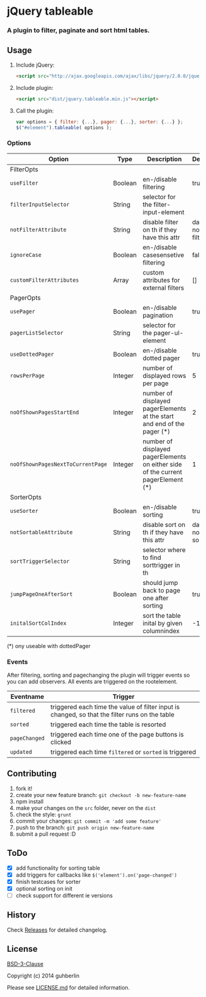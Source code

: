 # jQuery tableable

### A plugin to filter, paginate and sort html tables.

## Usage

1. Include jQuery:

    ```html
    <script src="http://ajax.googleapis.com/ajax/libs/jquery/2.0.0/jquery.min.js"></script>
    ```

2. Include plugin:

    ```html
    <script src="dist/jquery.tableable.min.js"></script>
    ```

3. Call the plugin:

    ```javascript
    var options = { filter: {...}, pager: {...}, sorter: {...} };
    $("#element").tableable( options );
    ```

### Options

| Option                            | Type    | Description                                                                  | Default        |
| --------------------------------- | ------- | ---------------------------------------------------------------------------- | -------------- |
|FilterOpts||||
| `useFilter`                       | Boolean | en-/disable filtering                                                        | true           |
| `filterInputSelector`             | String  | selector for the filter-input-element                                        |                |
| `notFilterAttribute`              | String  | disable filter on th if they have this attr                                  | data-no-filter |
| `ignoreCase`                      | Boolean | en-/disable casesensetive filtering                                          | false          |
| `customFilterAttributes`          | Array   | custom attributes for external filters                                       | []             |
|PagerOpts||||
| `usePager`                        | Boolean | en-/disable pagination                                                       | true           |
| `pagerListSelector`               | String  | selector for the pager-ul-element                                            |                |
| `useDottedPager`                  | Boolean | en-/disable dotted pager                                                     | true           |
| `rowsPerPage`                     | Integer | number of displayed rows per page                                            | 5              |
| `noOfShownPagesStartEnd`          | Integer | number of displayed pagerElements at the start and end of the pager (*)          | 2          |
| `noOfShownPagesNextToCurrentPage` | Integer | number of displayed pagerElements on either side of the current pagerElement (*) | 1          |
|SorterOpts||||
| `useSorter`                       | Boolean | en-/disable sorting                                                          | true           |
| `notSortableAttribute`            | String  | disable sort on th if they have this attr                                    | data-no-sort   |
| `sortTriggerSelector`             | String  | selector where to find sorttrigger in th                                     |                |
| `jumpPageOneAfterSort`            | Boolean | should jump back to page one after sorting                                   | true           |
| `initalSortColIndex`              | Integer | sort the table inital by given columnindex                                   | -1             |

(*) ony useable with dottedPager

### Events

After filtering, sorting and pagechanging the plugin will trigger events so you can add observers. All events are triggered on the rootelement.

| Eventname     | Trigger                                                                                        |
| ------------- | ---------------------------------------------------------------------------------------------- |
| `filtered`    | triggered each time the value of filter input is changed, so that the filter runs on the table |
| `sorted`      | triggered each time the table is resorted                                                      |
| `pageChanged` | triggered each time one of the page buttons is clicked                                         |
| `updated`     | triggered each time `filtered` or `sorted` is triggered                                        |


## Contributing

1. fork it!
2. create your new feature branch: `git checkout -b new-feature-name`
3. npm install
4. make your changes on the `src` folder, never on the `dist`
5. check the style: `grunt`
6. commit your changes: `git commit -m 'add some feature'`
7. push to the branch: `git push origin new-feature-name`
8. submit a pull request :D

## ToDo

- [x] add functionality for sorting table
- [x] add triggers for callbacks like `$('element').on('page-changed')`
- [x] finish testcases for sorter
- [x] optional sorting on init
- [ ] check support for different ie versions

## History

Check [Releases](https://github.com/guhberlin/tableable/releases) for detailed changelog.

## License

[BSD-3-Clause](http://opensource.org/licenses/BSD-3-Clause)

Copyright (c) 2014 guhberlin

Please see [LICENSE.md](https://github.com/guhberlin/tableable/blob/master/LICENSE.md) for detailed information.
